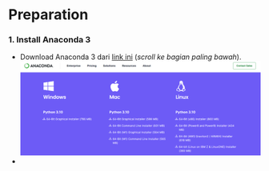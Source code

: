 # Preparation 
### 1. Install Anaconda 3
- Download Anaconda 3 dari [link ini](https://www.anaconda.com/download) (*scroll ke bagian paling bawah*).
<img src="resource/anaconda-download.png" style="width:600px"></img>
- 
